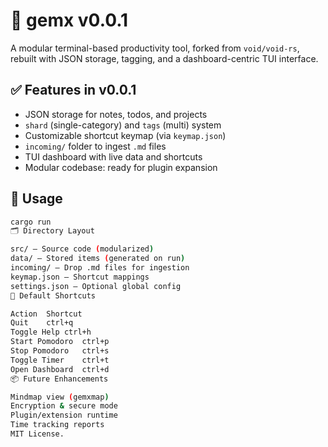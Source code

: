 # 🧠 gemx v0.0.1

A modular terminal-based productivity tool, forked from `void/void-rs`, rebuilt with JSON storage, tagging, and a dashboard-centric TUI interface.

## ✅ Features in v0.0.1

- JSON storage for notes, todos, and projects
- `shard` (single-category) and `tags` (multi) system
- Customizable shortcut keymap (via `keymap.json`)
- `incoming/` folder to ingest `.md` files
- TUI dashboard with live data and shortcuts
- Modular codebase: ready for plugin expansion

## 🚀 Usage

```bash
cargo run
🗂 Directory Layout

src/ – Source code (modularized)
data/ – Stored items (generated on run)
incoming/ – Drop .md files for ingestion
keymap.json – Shortcut mappings
settings.json – Optional global config
🔧 Default Shortcuts

Action	Shortcut
Quit	ctrl+q
Toggle Help	ctrl+h
Start Pomodoro	ctrl+p
Stop Pomodoro	ctrl+s
Toggle Timer	ctrl+t
Open Dashboard	ctrl+d
📦 Future Enhancements

Mindmap view (gemxmap)
Encryption & secure mode
Plugin/extension runtime
Time tracking reports
MIT License.
